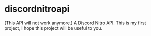 # discordnitroapi
(This API will not work anymore.)
A Discord Nitro API. This is my first project, I hope this project will be useful to you.
